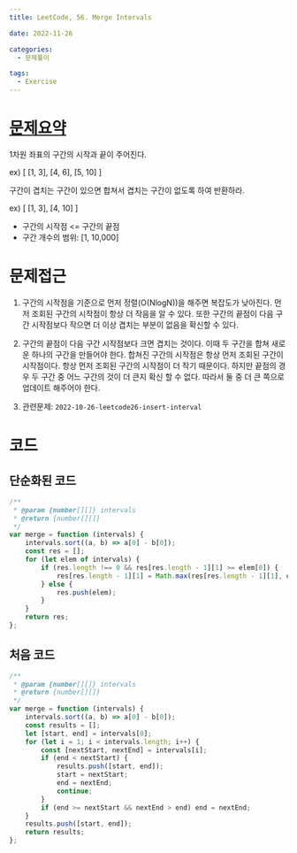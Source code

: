 ```yaml
---
title: LeetCode, 56. Merge Intervals

date: 2022-11-26

categories:
  - 문제풀이

tags:
  - Exercise
---
```


# [문제요약](https://leetcode.com/problems/merge-intervals/)

1차원 좌표의 구간의 시작과 끝이 주어진다.

ex) \[ \[1, 3\], \[4, 6\], \[5, 10\] \]

구간이 겹치는 구간이 있으면 합쳐서 겹치는 구간이 없도록 하여 반환하라.

ex) \[ \[1, 3\], \[4, 10\] \]

- 구간의 시작점 <= 구간의 끝점
- 구간 개수의 범위: \[1, 10,000\]


# 문제접근

1. 구간의 시작점을 기준으로 먼저 정렬(O(NlogN))을 해주면 복잡도가 낮아진다. 먼저 조회된 구간의 시작점이 항상 더 작음을 알 수 있다. 또한 구간의 끝점이 다음 구간 시작점보다 작으면 더 이상 겹치는 부분이 없음을 확신할 수 있다.

2. 구간의 끝점이 다음 구간 시작점보다 크면 겹치는 것이다. 이때 두 구간을 합쳐 새로운 하나의 구간을 만들어야 한다. 합쳐진 구간의 시작점은 항상 먼저 조회된 구간이 시작점이다. 항상 먼저 조회된 구간의 시작점이 더 작기 때문이다. 하지만 끝점의 경우 두 구간 중 어느 구간의 것이 더 큰지 확신 할 수 없다. 따라서 둘 중 더 큰 쪽으로 업데이트 해주어야 한다.

3. 관련문제: `2022-10-26-leetcode26-insert-interval`

# 코드

## 단순화된 코드

```javascript
/**
 * @param {number[][]} intervals
 * @return {number[][]}
 */
var merge = function (intervals) {
	intervals.sort((a, b) => a[0] - b[0]);
	const res = [];
	for (let elem of intervals) {
		if (res.length !== 0 && res[res.length - 1][1] >= elem[0]) {
			res[res.length - 1][1] = Math.max(res[res.length - 1][1], elem[1]);
		} else {
			res.push(elem);
		}
	}
	return res;
};
```

## 처음 코드

```javascript
/**
 * @param {number[][]} intervals
 * @return {number[][]}
 */
var merge = function (intervals) {
	intervals.sort((a, b) => a[0] - b[0]);
	const results = [];
	let [start, end] = intervals[0];
	for (let i = 1; i < intervals.length; i++) {
		const [nextStart, nextEnd] = intervals[i];
		if (end < nextStart) {
			results.push([start, end]);
			start = nextStart;
			end = nextEnd;
			continue;
		}
		if (end >= nextStart && nextEnd > end) end = nextEnd;
	}
	results.push([start, end]);
	return results;
};
```
